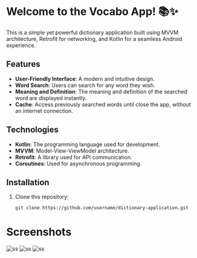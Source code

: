 # Welcome to the Vocabo App! 📚✨

This is a simple yet powerful dictionary application built using MVVM architecture, Retrofit for networking, and Kotlin for a seamless Android experience.

## Features

- **User-Friendly Interface**: A modern and intuitive design.
- **Word Search**: Users can search for any word they wish.
- **Meaning and Definition**: The meaning and definition of the searched word are displayed instantly.
- **Cache**: Access previously searched words until close the app, without an internet connection.

## Technologies

- **Kotlin**: The programming language used for development.
- **MVVM**: Model-View-ViewModel architecture.
- **Retrofit**: A library used for API communication.
- **Coroutines**: Used for asynchronous programming.

## Installation

1. Clone this repository:
   ```bash
   git clone https://github.com/username/dictionary-application.git

# Screenshots
![ss](https://github.com/samebrave/VocaboApp/blob/master/app/src/main/java/sam/projects/vocaboapp/images/2.png)
![ss](https://github.com/samebrave/VocaboApp/blob/master/app/src/main/java/sam/projects/vocaboapp/images/3.png)
![ss](https://github.com/samebrave/VocaboApp/blob/master/app/src/main/java/sam/projects/vocaboapp/images/1.png)
